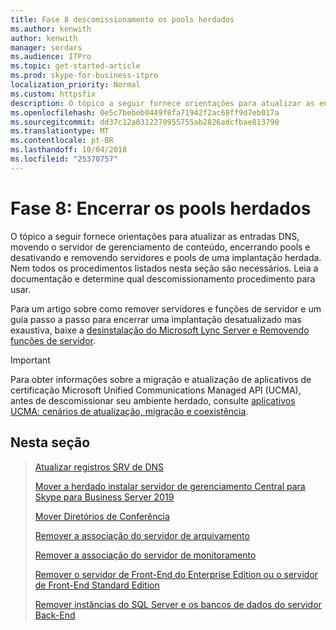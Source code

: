 ```yaml
---
title: Fase 8 descomissionamento os pools herdados
ms.author: kenwith
author: kenwith
manager: serdars
ms.audience: ITPro
ms.topic: get-started-article
ms.prod: skype-for-business-itpro
localization_priority: Normal
ms.custom: httpsfix
description: O tópico a seguir fornece orientações para atualizar as entradas DNS, movendo o servidor de gerenciamento de conteúdo, encerrando pools e desativando e removendo servidores e pools de uma implantação herdada. Nem todos os procedimentos listados nesta seção são necessários. Leia a documentação e determine qual descomissionamento procedimento para usar.
ms.openlocfilehash: 0e5c7bebeb0449f8fa71942f2ac68ff9d7eb017a
ms.sourcegitcommit: dd37c12a0312270955755ab2826adcfbae813790
ms.translationtype: MT
ms.contentlocale: pt-BR
ms.lasthandoff: 10/04/2018
ms.locfileid: "25370757"
---
```

# <a name="phase-8-decommission-legacy-pools"></a>Fase 8: Encerrar os pools herdados

O tópico a seguir fornece orientações para atualizar as entradas DNS, movendo o servidor de gerenciamento de conteúdo, encerrando pools e desativando e removendo servidores e pools de uma implantação herdada. Nem todos os procedimentos listados nesta seção são necessários. Leia a documentação e determine qual descomissionamento procedimento para usar. 
  
Para um artigo sobre como remover servidores e funções de servidor e um guia passo a passo para encerrar uma implantação desatualizado mas exaustiva, baixe a [desinstalação do Microsoft Lync Server e Removendo funções de servidor](https://go.microsoft.com/fwlink/p/?linkId=246227). 
  
> [!IMPORTANT]
> Para obter informações sobre a migração e atualização de aplicativos de certificação Microsoft Unified Communications Managed API (UCMA), antes de descomissionar seu ambiente herdado, consulte [aplicativos UCMA: cenários de atualização, migração e coexistência](https://go.microsoft.com/fwlink/p/?LinkId=269555).
  
## <a name="in-this-section"></a>Nesta seção

> [Atualizar registros SRV de DNS](update-dns-srv-records.md)
> 
> [Mover a herdado instalar servidor de gerenciamento Central para Skype para Business Server 2019](move-the-central-management-server.md)
> 
> [Mover Diretórios de Conferência](move-conference-directories.md)
> 
> [Remover a associação do servidor de arquivamento](remove-the-archiving-server-association.md)
> 
> [Remover a associação do servidor de monitoramento](remove-the-monitoring-server-association.md)
> 
> [Remover o servidor de Front-End do Enterprise Edition ou o servidor de Front-End Standard Edition](remove-the-front-end-server.md)
> 
> [Remover instâncias do SQL Server e os bancos de dados do servidor Back-End](remove-sql-server-instances-and-databases-on-the-back-end-server.md)
    


